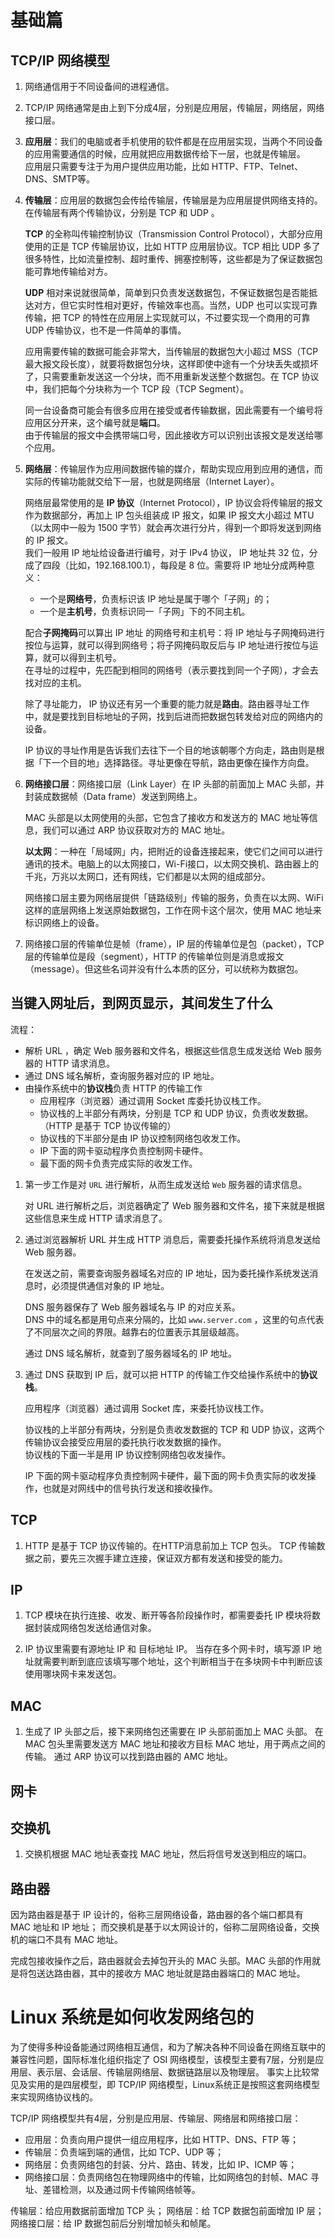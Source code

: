 # 基础篇

## TCP/IP 网络模型

1. 网络通信用于不同设备间的进程通信。

2. TCP/IP 网络通常是由上到下分成4层，分别是应用层，传输层，网络层，网络接口层。

3. **应用层**：我们的电脑或者手机使用的软件都是在应用层实现，当两个不同设备的应用需要通信的时候，应用就把应用数据传给下一层，也就是传输层。  
    应用层只需要专注于为用户提供应用功能，比如 HTTP、FTP、Telnet、DNS、SMTP等。

4. **传输层**：应用层的数据包会传给传输层，传输层是为应用层提供网络支持的。  
    在传输层有两个传输协议，分别是 TCP 和 UDP 。

    **TCP** 的全称叫传输控制协议（Transmission Control Protocol），大部分应用使用的正是 TCP 传输层协议，比如 HTTP 应用层协议。TCP 相比 UDP 多了很多特性，比如流量控制、超时重传、拥塞控制等，这些都是为了保证数据包能可靠地传输给对方。

    **UDP** 相对来说就很简单，简单到只负责发送数据包，不保证数据包是否能抵达对方，但它实时性相对更好，传输效率也高。当然，UDP 也可以实现可靠传输，把 TCP 的特性在应用层上实现就可以，不过要实现一个商用的可靠 UDP 传输协议，也不是一件简单的事情。

    应用需要传输的数据可能会非常大，当传输层的数据包大小超过 MSS（TCP 最大报文段长度），就要将数据包分块，这样即使中途有一个分块丢失或损坏了，只需要重新发送这一个分块，而不用重新发送整个数据包。在 TCP 协议中，我们把每个分块称为一个 TCP 段（TCP Segment）。

    同一台设备商可能会有很多应用在接受或者传输数据，因此需要有一个编号将应用区分开来，这个编号就是**端口**。  
    由于传输层的报文中会携带端口号，因此接收方可以识别出该报文是发送给哪个应用。

5. **网络层**：传输层作为应用间数据传输的媒介，帮助实现应用到应用的通信，而实际的传输功能就交给下一层，也就是网络层（Internet Layer）。  

    网络层最常使用的是 **IP 协议**（Internet Protocol），IP 协议会将传输层的报文作为数据部分，再加上 IP 包头组装成 IP 报文，如果 IP 报文大小超过 MTU（以太网中一般为 1500 字节）就会再次进行分片，得到一个即将发送到网络的 IP 报文。  
    我们一般用 IP 地址给设备进行编号，对于 IPv4 协议， IP 地址共 32 位，分成了四段（比如，192.168.100.1），每段是 8 位。需要将 IP 地址分成两种意义：
    - 一个是**网络号**，负责标识该 IP 地址是属于哪个「子网」的；
    - 一个是**主机号**，负责标识同一「子网」下的不同主机。

    配合**子网掩码**可以算出 IP 地址 的网络号和主机号：将 IP 地址与子网掩码进行按位与运算，就可以得到网络号；将子网掩码取反后与 IP 地址进行按位与运算，就可以得到主机号。  
    在寻址的过程中，先匹配到相同的网络号（表示要找到同一个子网），才会去找对应的主机。

    除了寻址能力， IP 协议还有另一个重要的能力就是**路由**。路由器寻址工作中，就是要找到目标地址的子网，找到后进而把数据包转发给对应的网络内的设备。

    IP 协议的寻址作用是告诉我们去往下一个目的地该朝哪个方向走，路由则是根据「下一个目的地」选择路径。寻址更像在导航，路由更像在操作方向盘。

6. **网络接口层**：网络接口层（Link Layer）在 IP 头部的前面加上 MAC 头部，并封装成数据帧（Data frame）发送到网络上。

    MAC 头部是以太网使用的头部，它包含了接收方和发送方的 MAC 地址等信息，我们可以通过 ARP 协议获取对方的 MAC 地址。

    **以太网**：一种在「局域网」内，把附近的设备连接起来，使它们之间可以进行通讯的技术。电脑上的以太网接口，Wi-Fi接口，以太网交换机、路由器上的千兆，万兆以太网口，还有网线，它们都是以太网的组成部分。

    网络接口层主要为网络层提供「链路级别」传输的服务，负责在以太网、WiFi 这样的底层网络上发送原始数据包，工作在网卡这个层次，使用 MAC 地址来标识网络上的设备。

7. 网络接口层的传输单位是帧（frame），IP 层的传输单位是包（packet），TCP 层的传输单位是段（segment），HTTP 的传输单位则是消息或报文（message）。但这些名词并没有什么本质的区分，可以统称为数据包。

## 当键入网址后，到网页显示，其间发生了什么
流程：
- 解析 URL ，确定 Web 服务器和文件名，根据这些信息生成发送给 Web 服务器的 HTTP 请求消息。
- 通过 DNS 域名解析，查询服务器对应的 IP 地址。
- 由操作系统中的**协议栈**负责 HTTP 的传输工作
    - 应用程序（浏览器）通过调用 Socket 库委托协议栈工作。
    - 协议栈的上半部分有两块，分别是 TCP 和 UDP 协议，负责收发数据。（HTTP 是基于 TCP 协议传输的）
    - 协议栈的下半部分是由 IP 协议控制网络包收发工作。
    - IP 下面的网卡驱动程序负责控制网卡硬件。
    - 最下面的网卡负责完成实际的收发工作。


1. 第一步工作是对 `URL` 进行解析，从而生成发送给 `Web` 服务器的请求信息。
    
    对 URL 进行解析之后，浏览器确定了 Web 服务器和文件名，接下来就是根据这些信息来生成 HTTP 请求消息了。

2. 通过浏览器解析 URL 并生成 HTTP 消息后，需要委托操作系统将消息发送给 Web 服务器。
    
    在发送之前，需要查询服务器域名对应的 IP 地址，因为委托操作系统发送消息时，必须提供通信对象的 IP 地址。

    DNS 服务器保存了 Web 服务器域名与 IP 的对应关系。  
    DNS 中的域名都是用句点来分隔的，比如 `www.server.com` ，这里的句点代表了不同层次之间的界限。越靠右的位置表示其层级越高。

    通过 DNS 域名解析，就查到了服务器域名的 IP 地址。

3. 通过 DNS 获取到 IP 后，就可以把 HTTP 的传输工作交给操作系统中的**协议栈**。

    应用程序（浏览器）通过调用 Socket 库，来委托协议栈工作。
    
    协议栈的上半部分有两块，分别是负责收发数据的 TCP 和 UDP 协议，这两个传输协议会接受应用层的委托执行收发数据的操作。  
    协议栈的下面一半是用 IP 协议控制网络包收发操作。

    IP 下面的网卡驱动程序负责控制网卡硬件，最下面的网卡负责实际的收发操作，也就是对网线中的信号执行发送和接收操作。

## TCP

1. HTTP 是基于 TCP 协议传输的。在HTTP消息前加上 TCP 包头。
    TCP 传输数据之前，要先三次握手建立连接，保证双方都有发送和接受的能力。

## IP
1. TCP 模块在执行连接、收发、断开等各阶段操作时，都需要委托 IP 模块将数据封装成网络包发送给通信对象。

2. IP 协议里需要有源地址 IP 和 目标地址 IP。
    当存在多个网卡时，填写源 IP 地址就需要判断到底应该填写哪个地址，这个判断相当于在多块网卡中判断应该使用哪块网卡来发送包。

## MAC
1. 生成了 IP 头部之后，接下来网络包还需要在 IP 头部前面加上 MAC 头部。
    在 MAC 包头里需要发送方 MAC 地址和接收方目标 MAC 地址，用于两点之间的传输。
    通过 ARP 协议可以找到路由器的 AMC 地址。

## 网卡

## 交换机
1. 交换机根据 MAC 地址表查找 MAC 地址，然后将信号发送到相应的端口。

## 路由器
因为路由器是基于 IP 设计的，俗称三层网络设备，路由器的各个端口都具有 MAC 地址和 IP 地址；
而交换机是基于以太网设计的，俗称二层网络设备，交换机的端口不具有 MAC 地址。

完成包接收操作之后，路由器就会去掉包开头的 MAC 头部。MAC 头部的作用就是将包送达路由器，其中的接收方 MAC 地址就是路由器端口的 MAC 地址。

# Linux 系统是如何收发网络包的

为了使得多种设备能通过网络相互通信，和为了解决各种不同设备在网络互联中的兼容性问题，国际标准化组织指定了 OSI 网络模型，该模型主要有7层，分别是应用层、表示层、会话层、传输层网络层、数据链路层以及物理层。
事实上比较常见及实用的是四层模型，即 TCP/IP 网络模型，Linux系统正是按照这套网络模型来实现网络协议栈的。

TCP/IP 网络模型共有4层，分别是应用层、传输层、网络层和网络接口层：
- 应用层：负责向用户提供一组应用程序，比如 HTTP、DNS、FTP 等；
- 传输层：负责端到端的通信，比如 TCP、UDP 等；
- 网络层：负责网络包的封装、分片、路由、转发，比如 IP、ICMP 等；
- 网络接口层：负责网络包在物理网络中的传输，比如网络包的封帧、MAC 寻址、差错检测，以及通过网卡传输网络帧等。


传输层：给应用数据前面增加 TCP 头；
网络层：给 TCP 数据包前面增加 IP 层；
网络接口层：给 IP 数据包前后分别增加帧头和帧尾。



